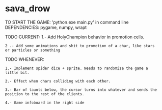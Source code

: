 # sava_drow
TO START THE GAME: 'python.exe main.py' in command line
DEPENDENCIES: pygame, numpy, wrapt

TODO CURRENT:
    1.- Add HolyChampion behavior in promotion cells.

    2 .- Add some animations and shit to promotion of a char, like stars or particles or something

TODO WHENEVER:

    1.- Implement spider dice + sprite. Needs to randomize the game a little bit.

    2.- Effect when chars colliding with each other.

    3.- Bar of taunts below, the cursor turns into whatever and sends the position to the rest of the clients.

    4.- Game infoboard in the right side